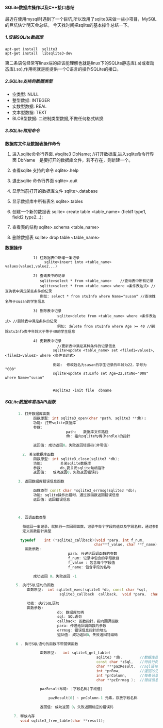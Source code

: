 #### SQLite数据库操作以及C++接口总结

最近在使用mysql时遇到了一个巨坑,所以改用了sqlite3来做一些小项目，MySQL的巨坑估计明天会总结。
今天找时间把sqlite的基本操作总结一下。

##### 1.安装SQLite数据库

```shell
apt-get install  sqlite3
apt-get install  libsqlite3-dev
```
第二条语句经常写linux端的应该能理解也就是linux下的SQLite静态库(.a)或者动态库(.so),作用呢就是能提供一个C语言的操作SQLite的接口。

##### 2.SQLite支持的数据类型

- 	空类型: NULL
-   整型数据: INTEGER
-  	实数型数据: REAL
-	文本型数据: TEXT
-	BLOB型数据: 二进制类型数据,不做任何格式转换

##### 3.SQLite常用命令

**数据库文件及数据表操作命令**


1. 进入sqlite命令行界面.  #sqlite3  DbName; //打开数据库,进入sqlite命令行界面
			     		DbName　是要打开的数据库文件，若不存在，则新建一个。
			     		
2. 查看sqlite 支持的命令  sqlite>.help
			     
3. 退出sqlite 命令行界面  sqlite>.quit
			     
4. 显示当前打开的数据库文件 sqlite>.database
			     
5. 显示数据库中所有表名  sqlite>.tables
			     
6. 创建一个新的数据表    sqlite> create table <table_name>  (field1 type1, field2 type2...);
			     		
7. 查看表的结构         sqlite>.schema <table_name>
			     
8. 删除数据表  sqlite> drop table <table_name>
	   	
**数据操作**	

```shell
		     1) 往数据表中新增一条记录  
		          sqlite>insert into <table_name> values(value1,value2...)
		     	  	
		     2) 查询表中的记录 
	            sqlite>select * from <table_name>    //查询表中所有记录
	            sqlite>select * from <table_name> where <条件表达式> //查询表中满足某些条件的记录
	            例如: select * from stuInfo where Name="susan" //查询姓名等于susan的学生信息
	            	
		     3) 删除表中记录
		     			sqlite>delete from <table_name> where <条件表达式> //删除表中满足条件的记录
		     			例如: delete from stuInfo where Age >= 40 //删除stuInfo表中年龄大于等于40的学生信息
		     
		     4) 更新表中记录 				
		     			//更新表中满足某种条件的记录信息
		     		  sqlite>update <table_name> set <filed1=value1>,<filed2=value2> where <条件表达式>
		     		  
		     		  例如:  修改姓名为susan的学生记录的年龄为22，学号为 "008"
		     		  sqlite>update stuInfo set Age=22,stuNo="008" where Name="susan"     
		     		  
		     		  
		     		  #sqlite3 -init file  dbname     
```

##### SQLite数据库常用API函数

```C++
	  1. 打开数据库函数 
			 函数原型: int sqlite3_open(char *path, sqlite3 **db)；
			 功能: 打开sqlite数据库
			 参数:
							path:	数据库文件路径
							db: 指向sqlite句柄(handle)的指针
								
			 返回值: 成功返回0，失败返回错误码(非零值)
					
		2. 关闭数据库函数
			 函数原型: int sqlite3_close(sqlite3 *db);
			 功能:		关闭sqlite数据库
			 参数: 		db,要关闭sqlite句柄指针
			 返回值:	成功返回0，失败返回错误码 
			 	
	  3. 返回数据库错误信息函数
	  
	 		 函数原型 const char *sqlite3_errmsg(sqlite3 *db);
	 		 功能: sqlite操作出错时，通过该函数返回错误信息
			 返回值: 返回错误信息
			 	
			 	
 	
	  4. 回调函数类型
	  
	    每返回一条记录，就执行一次回调函数，记录中每个字段的值以及字段名称，通过参数传递给回调函数
	  	定义函数指针类型
	   
	   typedef	  int (*sqlite3_callback)(void *para, int f_num, 
	                                     char**f_value, char **f_name);   //函数指针类型
	     函数参数:
							 para: 传递给回调函数的参数
							 f_num: 记录中包含的字段数目
							 f_value : 包含每个字段值
							 f_name: 包含字段的名称
			 	
			 成功返回 0，失败返回 -1
			 
	 5. 执行SQL语句的函数
	 	  函数原型:  int sqlite3_exec(sqlite3 *db, const char *sql, 
	 	                 sqlite3_callback  callback,  void *para,  char **errmsg);
	 	 
	 	  功能: 执行SQL语句
	 	  函数参数:
						db: 数据库句柄
						sql: SQL语句
						callback: 函数指针，指向回调函数
						para: 传递给回调函数的参数
						errmsg: 错误信息指针的地址
						返回值: 成功返回0，失败返回错误码
			 	
	 6 . 执行SQL语句的函数不带回调函数
		
				函数原型:	int sqlite3_get_table(
										  sqlite3 *db,        //数据库指针
										  const char *zSql,   //待执行的sql语句
										  char ***pazResult,  //sql语句执行的结果
										  int *pnRow,         //返回的记录个数
										  int *pnColumn,      //每条记录的字段个数
										  char **pzErrmsg );  //错误信息保存位置
							
				pazResult布局: |字段名称|字段值|
					
					pazResult[0] ~ pnColumn-1 元素，存放字段名称
					
				返回值: 成功返回 0，失败返回相应的错误码
					
	7. 释放内存
	   void sqlite3_free_table(char **result); 		

```

